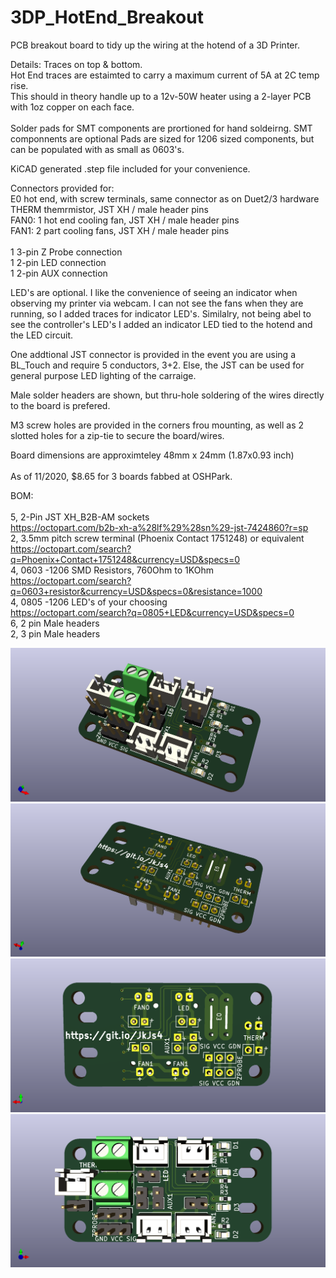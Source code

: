 # 3DP_HotEnd_Breakout
PCB breakout board to tidy up the wiring at the hotend of a 3D Printer. <br>

Details: 
Traces on top & bottom.  
Hot End traces are estaimted to carry a maximum current of 5A at 2C temp rise.  <br>
This should in theory handle up to a 12v-50W heater using a 2-layer PCB with 1oz copper on each face.<br>   
Solder pads for SMT components are prortioned for hand soldeirng. SMT componnents are optional Pads are sized for 1206 sized components, but can be populated with as small as 0603's. <br>   

KiCAD generated .step file included for your convenience. <br>

Connectors provided for: <br>
E0 hot end, with screw terminals, same connector as on Duet2/3 hardware<br>
THERM themrmistor, JST XH / male header pins<br> 
FAN0: 1  hot end cooling fan, JST XH  / male header pins<br> 
FAN1: 2 part cooling fans, JST XH / male header pins<br>  
1 3-pin Z Probe connection <br>
1 2-pin LED connection<br>
1 2-pin AUX connection<br>  

LED's are optional. I like the convenience of seeing an indicator when observing my printer via webcam. I can not see the fans when they are running, so I added traces for indicator LED's. Similalry, not being abel to see the controller's LED's I added an indicator LED tied to the hotend and the LED circuit.<br>   

One addtional JST connector is provided in the event you are using a BL_Touch and require 5 conductors, 3+2. Else, the JST can be used for general purpose LED lighting of the carraige.<br>      

Male solder headers are shown, but thru-hole soldering of the wires directly to the board is prefered.<br>   

M3 screw holes are provided in the corners frou mounting, as well as 2 slotted holes for a zip-tie to secure the board/wires. <br> 

Board dimensions are approximteley 48mm x 24mm (1.87x0.93 inch)<br>  
As of 11/2020, $8.65 for 3 boards fabbed at OSHPark. <br>  

BOM:<br>   
5, 2-Pin JST XH_B2B-AM sockets  
    <https://octopart.com/b2b-xh-a%28lf%29%28sn%29-jst-7424860?r=sp>  
2, 3.5mm pitch screw terminal (Phoenix Contact 1751248) or equivalent  
    <https://octopart.com/search?q=Phoenix+Contact+1751248&currency=USD&specs=0>  
4, 0603 -1206 SMD Resistors, 760Ohm to 1KOhm  
    <https://octopart.com/search?q=0603+resistor&currency=USD&specs=0&resistance=1000>  
4, 0805 -1206 LED's of your choosing  
    <https://octopart.com/search?q=0805+LED&currency=USD&specs=0>  
6, 2 pin Male headers  
2, 3 pin Male headers  


![](3DP_HotEnd_Breakout.png)
![](3DP_HotEnd_Breakout1.png)
![](3DP_HotEnd_Breakout-BACK.png)
![](3DP_HotEnd_Breakout-TOP.png)

